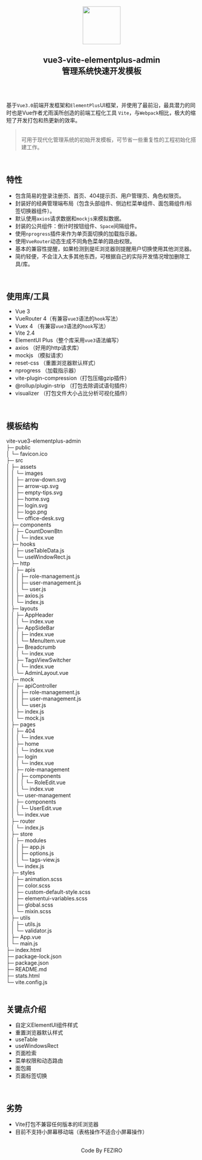 <br>
<br>
<center><img src="../vite-vue3-elementplus-admin/src/assets/images/logo.png" style="height:100px;"></center>

## <center>vue3-vite-elementplus-admin<br>管理系统快速开发模板</center>
<br>
<br>

基于`Vue3.0`前端开发框架和`ElementPlus`UI框架，并使用了最前沿，最具潜力的同时也是Vue作者尤雨溪所创造的前端工程化工具 `Vite`，与`Webpack`相比，极大的缩短了开发打包和热更新的效率。

> <br>可用于现代化管理系统的初始开发模板，可节省一些重复性的工程初始化搭建工作。
<br>



## 特性
+ 包含简易的登录注册页、首页、404提示页、用户管理页、角色权限页。
+ 封装好的经典管理端布局（包含头部组件、侧边栏菜单组件、面包屑组件/标签切换器组件）。
+ 默认使用`axios`请求数据和`mockjs`来模拟数据。
+ 封装的公共组件：倒计时按钮组件、`Space`间隔组件。
+ 使用`nprogress`插件来作为单页面切换的加载指示器。
+ 使用`VueRouter`动态生成不同角色菜单的路由权限。
+ 基本的兼容性提醒，如果检测到是IE浏览器则提醒用户切换使用其他浏览器。
+ 简约轻便，不会注入太多其他东西，可根据自己的实际开发情况增加删除工具/库。
<br>


## 使用库/工具
+ Vue 3
+ VueRouter 4（有兼容`vue3`语法的`hook`写法）
+ Vuex 4 （有兼容`vue3`语法的`hook`写法）
+ Vite 2.4 
+ ElementUI Plus（整个库采用`vue3`语法编写）
+ axios （好用的http请求库）
+ mockjs （模拟请求）
+ reset-css （重置浏览器默认样式）
+ nprogress （加载指示器）
+ vite-plugin-compression（打包压缩gzip插件）
+ @rollup/plugin-strip （打包去除调试语句插件）
+ visualizer （打包文件大小占比分析可视化插件）
<br>


## 模板结构

vite-vue3-elementplus-admin    
├─ public                           
│  └─ favicon.ico                   
├─ src                              
│  ├─ assets                        
│  │  └─ images                     
│  │     ├─ arrow-down.svg          
│  │     ├─ arrow-up.svg            
│  │     ├─ empty-tips.svg          
│  │     ├─ home.svg                
│  │     ├─ login.svg               
│  │     ├─ logo.png                
│  │     └─ office-desk.svg         
│  ├─ components                    
│  │  ├─ CountDownBtn               
│  │  │  └─ index.vue                           
│  ├─ hooks                         
│  │  ├─ useTableData.js            
│  │  └─ useWindowRect.js           
│  ├─ http                          
│  │  ├─ apis                       
│  │  │  ├─ role-management.js      
│  │  │  ├─ user-management.js      
│  │  │  └─ user.js                 
│  │  ├─ axios.js                   
│  │  └─ index.js                   
│  ├─ layouts                       
│  │  ├─ AppHeader                  
│  │  │  └─ index.vue               
│  │  ├─ AppSideBar                 
│  │  │  ├─ index.vue               
│  │  │  └─ MenuItem.vue            
│  │  ├─ Breadcrumb                 
│  │  │  └─ index.vue               
│  │  ├─ TagsViewSwitcher           
│  │  │  └─ index.vue               
│  │  └─ AdminLayout.vue            
│  ├─ mock                          
│  │  ├─ apiController              
│  │  │  ├─ role-management.js      
│  │  │  ├─ user-management.js      
│  │  │  └─ user.js                 
│  │  ├─ index.js                   
│  │  └─ mock.js                    
│  ├─ pages                         
│  │  ├─ 404                        
│  │  │  └─ index.vue               
│  │  ├─ home                       
│  │  │  └─ index.vue               
│  │  ├─ login                      
│  │  │  └─ index.vue               
│  │  ├─ role-management            
│  │  │  ├─ components              
│  │  │  │  └─ RoleEdit.vue         
│  │  │  └─ index.vue               
│  │  └─ user-management            
│  │     ├─ components              
│  │     │  └─ UserEdit.vue         
│  │     └─ index.vue               
│  ├─ router                        
│  │  └─ index.js                   
│  ├─ store                         
│  │  ├─ modules                    
│  │  │  ├─ app.js                  
│  │  │  ├─ options.js              
│  │  │  └─ tags-view.js            
│  │  └─ index.js                   
│  ├─ styles                        
│  │  ├─ animation.scss             
│  │  ├─ color.scss                 
│  │  ├─ custom-default-style.scss  
│  │  ├─ elementui-variables.scss   
│  │  ├─ global.scss                
│  │  └─ mixin.scss                 
│  ├─ utils                         
│  │  ├─ utils.js                   
│  │  └─ validator.js               
│  ├─ App.vue                       
│  └─ main.js                       
├─ index.html                       
├─ package-lock.json                
├─ package.json                     
├─ README.md                        
├─ stats.html                       
└─ vite.config.js                   
<br>

## 关键点介绍
+ 自定义ElementUI组件样式
+ 重置浏览器默认样式
+ useTable
+ useWindowsRect
+ 页面检索
+ 菜单权限和动态路由
+ 面包屑
+ 页面标签切换
<br>

## 劣势
+ Vite打包不兼容任何版本的IE浏览器
+ 目前不支持小屏幕移动端（表格操作不适合小屏幕操作）
<br>


<center> Code By FEZIRO </center>

